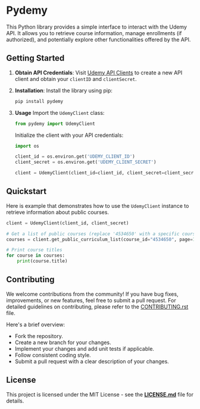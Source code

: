 # Pydemy

This Python library provides a simple interface to interact with the Udemy API. It allows you to retrieve course information, manage enrollments (if authorized), and potentially explore other functionalities offered by the API.

## Getting Started

1. **Obtain API Credentials**:
   Visit [Udemy API Clients](https://www.udemy.com/user/edit-api-clients/) to create a new API client and obtain your `clientID` and `clientSecret`.

2. **Installation**:
   Install the library using pip:

   ```bash
   pip install pydemy
   ```

3. **Usage**
   Import the `UdemyClient` class:

   ```python
   from pydemy import UdemyClient
   ```

   Initialize the client with your API credentials:

   ```python
   import os

   client_id = os.environ.get('UDEMY_CLIENT_ID')
   client_secret = os.environ.get('UDEMY_CLIENT_SECRET')

   client = UdemyClient(client_id=client_id, client_secret=client_secret)
   ```

## Quickstart

Here is example that demonstrates how to use the `UdemyClient` instance to retrieve information about public courses.

```python
client = UdemyClient(client_id, client_secret)

# Get a list of public courses (replace '4534650' with a specific course ID for details)
courses = client.get_public_curriculum_list(course_id="4534650", page=1)

# Print course titles
for course in courses:
    print(course.title)
```

## Contributing

We welcome contributions from the community! If you have bug fixes, improvements, or new features, feel free to submit a pull request. For detailed guidelines on contributing, please refer to the [CONTRIBUTING.rst](https://github.com/robelasefa/pydemy/blob/main/CONTRIBUTING.rst) file.

Here's a brief overview:

- Fork the repository.
- Create a new branch for your changes.
- Implement your changes and add unit tests if applicable.
- Follow consistent coding style.
- Submit a pull request with a clear description of your changes.

## License

This project is licensed under the MIT License - see the **[LICENSE.md](https://github.com/robelasefa/pydemy/blob/main/LICENSE)** file for details.
